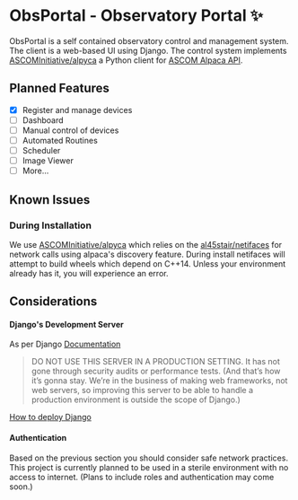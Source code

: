 # ObsPortal - Observatory Portal ✨

ObsPortal is a self contained observatory control and management system.
The client is a web-based UI using Django. The control system implements 
[ASCOMInitiative/alpyca](https://github.com/ASCOMInitiative/alpyca) a Python
client for [ASCOM Alpaca API](https://ascom-standards.org/Developer/Alpaca.htm).

## Planned Features

- [x] Register and manage devices
- [ ] Dashboard
- [ ] Manual control of devices
- [ ] Automated Routines
- [ ] Scheduler
- [ ] Image Viewer
- [ ] More...

## Known Issues

### During Installation

We use [ASCOMInitiative/alpyca](https://github.com/ASCOMInitiative/alpyca)
 which relies on the [al45stair/netifaces](https://github.com/al45tair/netifaces)
 for network calls using alpaca's discovery feature. During install netifaces
will attempt to build wheels which depend on C++14. Unless your environment
already has it, you will experience an error.

## Considerations

#### Django's Development Server

As per Django [Documentation](https://docs.djangoproject.com/en/4.1/ref/django-admin/#django-admin-runserver)
> DO NOT USE THIS SERVER IN A PRODUCTION SETTING. It has not gone through security audits or performance tests. (And that’s how it’s gonna stay. We’re in the business of making web frameworks, not web servers, so improving this server to be able to handle a production environment is outside the scope of Django.)

[How to deploy Django](https://docs.djangoproject.com/en/4.1/howto/deployment/)


#### Authentication

Based on the previous section you should consider safe network practices.
This project is currently planned to be used in a sterile environment with no access to internet.
(Plans to include roles and authentication may come soon.)
